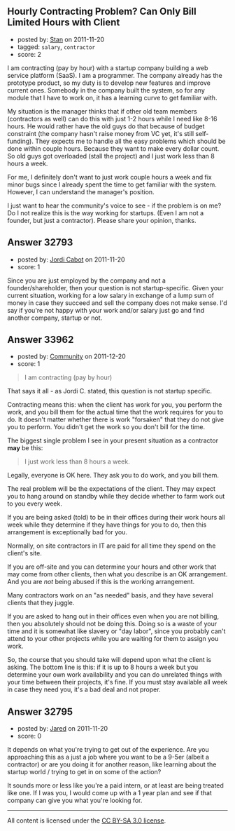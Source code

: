 ## Hourly Contracting Problem? Can Only Bill Limited Hours with Client

- posted by: [Stan](https://stackexchange.com/users/-1/13297-stan) on 2011-11-20
- tagged: `salary`, `contractor`
- score: 2

I am contracting (pay by hour) with a startup company building a web service platform (SaaS). I am a programmer. The company already has the prototype product, so my duty is to develop new features and improve current ones. Somebody in the company built the system, so for any module that I have to work on, it has a learning curve to get familiar with. 

My situation is the manager thinks that if other old team members (contractors as well) can do this with just 1-2 hours while I need like 8-16 hours. He  would rather have the old guys do that because of budget constraint (the company hasn't raise money from VC yet, it's still self-funding). They expects me to handle all the easy problems which should be done within couple hours. Because they want to make every dollar count. So old guys got overloaded (stall the project) and I just work less than 8 hours a week. 

For me, I definitely don't want to just work couple hours a week and fix minor bugs since I already spent the time to get familiar with the system. However, I can understand the manager's position.

I just want to hear the community's voice to see - if the problem is on me? Do I not realize this is the way working for startups. (Even I am not a founder, but just a contractor). Please share your opinion, thanks.



## Answer 32793

- posted by: [Jordi Cabot](https://stackexchange.com/users/-1/12150-jordi-cabot) on 2011-11-20
- score: 1

Since you are just employed by the company and not a founder/shareholder, then your question is not startup-specific. Given your current situation, working for a low salary in exchange of a lump sum of money in case they succeed and sell the company does not make sense. I'd say if you're not happy with your work and/or salary just go and find another company, startup or not.


## Answer 33962

- posted by: [Community](https://stackexchange.com/users/-1/-1-community) on 2011-12-20
- score: 1

> I am contracting (pay by hour)

That says it all - as Jordi C. stated, this question is not startup specific.

Contracting means this: when the client has work for you, you perform the work, and you bill them for the actual time that the work requires for you to do. It doesn't matter whether there is work "forsaken" that they do not give you to perform. You didn't get the work so you don't bill for the time. 

The biggest single problem I see in your present situation as a contractor **may** be this: 

> I just work less than 8 hours a week. 

Legally, everyone is OK here. They ask you to do work, and you bill them. 

The real problem will be the expectations of the client. They may expect you to hang around on standby while they decide whether to farm work out to you every week. 

If you are being asked (told) to be in their offices during their work hours all week while they determine if they have things for you to do, then this arrangement is exceptionally bad for you. 

Normally, on site contractors in IT are paid for all time they spend on the client's site. 

If you are off-site and you can determine your hours and other work that may come from other clients, then what you describe is an OK arrangement. And you are *not* being abused if this is the working arrangement. 

Many contractors work on an "as needed" basis, and they have several clients that they juggle. 

If you are asked to hang out in their offices even when you are not billing, then you absolutely should not be doing this. Doing so is a waste of your time and it is somewhat like slavery or "day labor", since you probably can't attend to your other projects while you are waiting for them to assign you work. 

So, the course that you should take will depend upon what the client is asking. The bottom line is this: if it is up to 8 hours a week but you determine your own work availability and you can do unrelated things with your time between their projects, it's fine. If you must stay available all week in case they need you, it's a bad deal and not proper. 


## Answer 32795

- posted by: [Jared](https://stackexchange.com/users/-1/13910-jared) on 2011-11-20
- score: 0

It depends on what you're trying to get out of the experience. Are you approaching this as a just a job where you want to be a 9-5er (albeit a contractor) or are you doing it for another reason, like learning about the startup world / trying to get in on some of the action? 

It sounds more or less like you're a paid intern, or at least are being treated like one. If I was you, I would come up with a 1 year plan and see if that company can give you what you're looking for.



---

All content is licensed under the [CC BY-SA 3.0 license](https://creativecommons.org/licenses/by-sa/3.0/).

